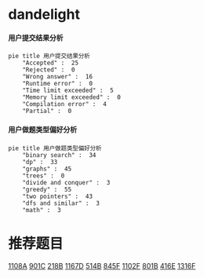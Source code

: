 # dandelight

<!-- tabs:start -->



#### **用户提交结果分析**

```mermaid
pie title 用户提交结果分析
    "Accepted" :  25
    "Rejected" :  0
    "Wrong answer" :  16
    "Runtime error" :  0
    "Time limit exceeded" :  5
    "Memory limit exceeded" :  0
    "Compilation error" :  4
    "Partial" :  0
```

#### **用户做题类型偏好分析**

```mermaid
pie title 用户做题类型偏好分析
    "binary search" :  34
    "dp" :  33
    "graphs" :  45
    "trees" :  0
    "divide and conquer" :  3
    "greedy" :  55
    "two pointers" :  43
    "dfs and similar" :  3
    "math" :  3
```



<!-- tabs:end -->
# 推荐题目
[1108A](https://codeforces.com/contest/1108/problem/A)
[901C](https://codeforces.com/contest/901/problem/C)
[218B](https://codeforces.com/contest/218/problem/B)
[1167D](https://codeforces.com/contest/1167/problem/D)
[514B](https://codeforces.com/contest/514/problem/B)
[845F](https://codeforces.com/contest/845/problem/F)
[1102F](https://codeforces.com/contest/1102/problem/F)
[801B](https://codeforces.com/contest/801/problem/B)
[416E](https://codeforces.com/contest/416/problem/E)
[1316F](https://codeforces.com/contest/1316/problem/F)
